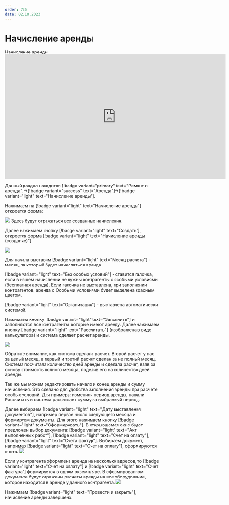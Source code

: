 ```yaml
---
order: 735
date: 02.10.2023
---
```

# Начисление аренды

Начисление аренды
      <iframe
        width="720"
        height="405"
        src="https://rutube.ru/play/embed/1e41f57b582aafcc712280212a44e178"
        frameBorder="0"
        allow="clipboard-write; autoplay"
        allowFullScreen
      ></iframe>
    

Данный раздел находится [!badge variant="primary" text="Ремонт и аренда"]->[!badge variant="success" text="Аренда"]->[!badge variant="light" text="Начисление аренды"].

Нажимаем на [!badge variant="light" text="Начисление аренды"]  откроется форма:

![](\images\аренда\начисление.jpg)
Здесь будут отражаться все созданные начисления.

Далее нажимаем кнопку [!badge variant="light" text="Создать"], откроется форма [!badge variant="light" text="Начисление аренды (создание)"]

![](\images\аренда\начисление1.jpg)

Для начала выставим [!badge variant="light" text="Месяц расчета"] - месяц, за который будет начесляться аренда. 

[!badge variant="light" text="Без особых условий"] - ставится галочка, если в нашем начислении не нужны контрагенты с особыми условиями (бесплатная аренда). Если галочка не выставлена, при заполнении контрагентов, аренда с Особыми условиями будет выделена красным цветом.

[!badge variant="light" text="Организация"] - выставлена автоматически системой. 

Нажимаем кнопку [!badge variant="light" text="Заполнить"]  и заполняются все контрагенты, которые имеют аренду. Далее нажимаем кнопку [!badge variant="light" text="Рассчитать"] (изображена в виде калькулятора) и система сделает расчет аренды.

![](\images\аренда\расчет1.gif)

Обратите внимание, как система сделала расчет. Второй расчет у нас за целый месяц, а первый и третий расчет сделан за не полный месяц. Система посчитала количество дней аренды и сделала расчет, взяв за основу стоимость полного месяца, поделив его на количество дней аренды. 

Так же мы можем редактировать начало и конец аренды и сумму начисления. Это сделано для удобства заполнения аренды при расчете особых условий. Для примера: изменили период аренды, нажали  Рассчитать и система рассчитает сумму за выбранный период.

Далее выбираем  [!badge variant="light" text="Дату выставления документов"], например первое число следующего месяца и формируем документы. Для этого нажимаем кнопку  [!badge variant="light" text="Сформировать"]. В открывшемся окне будет предложен выбор документа:
[!badge variant="light" text="Акт выполненных работ"],
[!badge variant="light" text="Счет на оплату"],
[!badge variant="light" text="Счета фактур"].
Выбираем документ, например [!badge variant="light" text="Счет на оплату"], сформируются счета.
![](\images\аренда\расчет3.gif)

Если у контрагента оформлена аренда на несколько адресов, то [!badge variant="light" text="Счет на оплату"] и 
[!badge variant="light" text="Счет фактура"] формируется в одном экземпляре. В сформированном документе будут отражены расчеты аренды на все оборудование, которое находится в аренде у данного контрагента.
![](\images\аренда\расчет4.gif)

Нажимаем [!badge variant="light" text="Провести и закрыть"], начисление аренды завершено.
